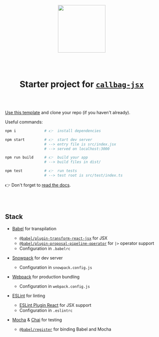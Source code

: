 <div align="center">

<img width="156px" src="https://raw.githubusercontent.com/loreanvictor/callbag-jsx/2dce75006b1046ae28edfb8f4ba4af164b167f56/docs/assets/callbag-jsx.svg"/>

<br><br>

# Starter project for [`callbag-jsx`](https://github.com/loreanvictor/callbag-jsx)

</div>

<br><br>

[Use this template](https://github.com/loreanvictor/callbag-jsx-starter-js/generate) and clone your repo (if you haven't already).

Useful commands:
```bash
npm i             # 👉  install dependencies
```
```bash
npm start         # 👉  start dev server
                  # --> entry file is src/index.jsx
                  # --> served on localhost:3000
```
```bash
npm run build     # 👉  build your app
                  # --> build files in dist/
```
```bash
npm test          # 👉  run tests
                  # --> test root is src/test/index.ts
```

👉 Don't forget to [read the docs](https://loreanvictor.github.io/callbag-jsx/).

<br><br>

## Stack

- [Babel](https://babeljs.io/) for transpilation
  - [`@babel/plugin-transform-react-jsx`](https://babeljs.io/docs/en/babel-plugin-transform-react-jsx) for JSX
  - [`@babel/plugin-proposal-pipeline-operator`](https://babeljs.io/docs/en/babel-plugin-proposal-pipeline-operator) for `|>` operator support
  - Configuration in `.babelrc`

- [Snowpack](https://www.snowpack.dev) for dev server
  - Configuration in `snowpack.config.js`

- [Webpack](https://webpack.js.org) for production bundling
  - Configuration in `webpack.config.js`

- [ESLint](https://eslint.org) for linting
  - [ESLint Plugin React](https://github.com/yannickcr/eslint-plugin-react) for JSX support
  - Configuration in `.eslintrc`

- [Mocha](https://mochajs.org/#configuring-mocha-nodejs) & [Chai](https://www.chaijs.com) for testing
  - [`@babel/register`](https://babeljs.io/docs/en/babel-register) for binding Babel and Mocha
